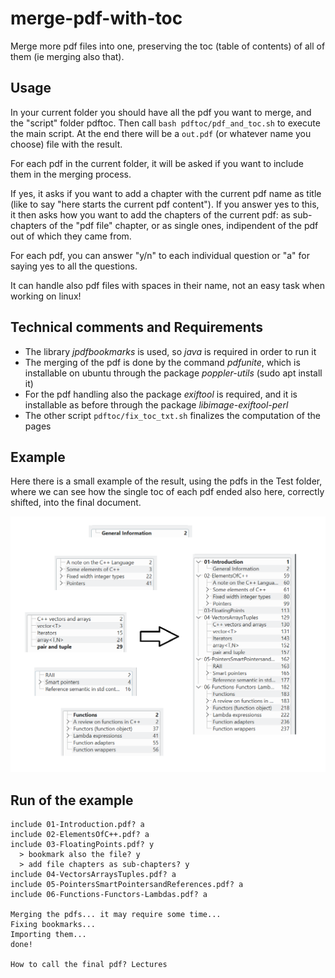 # merge-pdf-with-toc
Merge more pdf files into one, preserving the toc (table of contents) of all of them (ie merging also that).

## Usage
In your current folder you should have all the pdf you want to merge, and the "script" folder pdftoc. Then call `bash pdftoc/pdf_and_toc.sh` to execute the main script. At the end there will be a `out.pdf` (or whatever name you choose) file with the result.

For each pdf in the current folder, it will be asked if you want to include them in the merging process.

If yes, it asks if you want to add a chapter with the current pdf name as title (like to say "here starts the current pdf content").
If you answer yes to this, it then asks how you want to add the chapters of the current pdf: as sub-chapters of the "pdf file" chapter, or as single ones, indipendent of the pdf out of which they came from.

For each pdf, you can answer "y/n" to each individual question or "a" for saying yes to all the questions.

It can handle also pdf files with spaces in their name, not an easy task when working on linux!

## Technical comments and Requirements
- The library *jpdfbookmarks* is used, so *java* is required in order to run it
- The merging of the pdf is done by the command *pdfunite*, which is installable on ubuntu through the package *poppler-utils* (sudo apt install it)
- For the pdf handling also the package *exiftool* is required, and it is installable as before through the package *libimage-exiftool-perl*
- The other script `pdftoc/fix_toc_txt.sh` finalizes the computation of the pages

## Example
Here there is a small example of the result, using the pdfs in the Test folder, where we can see how the single toc of each pdf ended also here, correctly shifted, into the final document.

![example of the result](./clear_example.png)

## Run of the example
```
include 01-Introduction.pdf? a
include 02-ElementsOfC++.pdf? a
include 03-FloatingPoints.pdf? y
  > bookmark also the file? y
  > add file chapters as sub-chapters? y
include 04-VectorsArraysTuples.pdf? a
include 05-PointersSmartPointersandReferences.pdf? a
include 06-Functions-Functors-Lambdas.pdf? a

Merging the pdfs... it may require some time...
Fixing bookmarks...
Importing them...
done!

How to call the final pdf? Lectures
```
